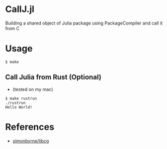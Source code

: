 # CallJ.jl

Building a shared object of Julia package using PackageCompiler and call it from C

# Usage 

```console
$ make
```

## Call Julia from Rust (Optional)

- (tested on my mac)

```
$ make rustrun
./rustrun
Hello World!
```

# References

- [simonbyrne/libcg](https://github.com/simonbyrne/libcg)